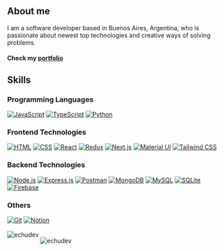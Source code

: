 <h2>About me</h2>
I am a software developer based in Buenos Aires, Argentina, who is passionate about newest top technologies and creative ways of solving problems.
<h4>Check my <a href="https://echudev.vercel.app/" target="_blank">portfolio</a><h4/>


<h2>Skills</h2>
<h3>Programming Languages</h3>
<a href="#"><img alt="JavaScript" src="https://img.shields.io/badge/JavaScript-F7DF1E.svg?logo=javascript&logoColor=black"></a>
<a href="#"><img alt="TypeScript" src="https://img.shields.io/badge/TypeScript-007ACC.svg?logo=typescript&logoColor=white"></a>
<a href="#"><img alt="Python" src="https://img.shields.io/badge/Python-275378?logo=python&logoColor=%234785b7"></a>
<h3>Frontend Technologies</h3>
<a href="#"><img alt="HTML" src="https://img.shields.io/badge/HTML-E34F26.svg?logo=html5&logoColor=white"></a>
<a href="#"><img alt="CSS" src="https://img.shields.io/badge/CSS-1572B6.svg?logo=css3&logoColor=white"></a>
<a href="#"><img alt="React" src="https://img.shields.io/badge/React-20232a.svg?logo=react&logoColor=%2361DAFB"></a>
<a href="#"><img alt="Redux" src="https://img.shields.io/badge/Redux-593d88.svg?logo=redux&logoColor=white"></a>
<a href="#"><img alt="Next.js" src="https://img.shields.io/badge/Next.js-000000?logo=nextdotjs&logoColor=white"></a>
<a href="#"><img alt="Material UI" src="https://img.shields.io/badge/Material ui-0081CB.svg?logo=material-ui&logoColor=white"></a>
<a href="#"><img alt="Tailwind CSS" src="https://img.shields.io/badge/tailwindcss-38B2AC.svg?logo=tailwind-css&logoColor=white"></a>
<h3>Backend Technologies</h3>
<a href="#"><img alt="Node.js" src="https://img.shields.io/badge/Node.js-43853D.svg?logo=node.js&logoColor=white"></a>
<a href="#"><img alt="Express.js" src="https://img.shields.io/badge/Express.js-404d59.svg?logo=express&logoColor=white"></a>
<a href="#"><img alt="Postman" src="https://img.shields.io/badge/Postman-FF6C37?logo=postman&logoColor=white"></a>
<a href="#"><img alt="MongoDB" src ="https://img.shields.io/badge/MongoDB-4ea94b.svg?logo=mongodb&logoColor=white"></a>
<a href="#"><img alt="MySQL" src="https://img.shields.io/badge/MySQL-00f.svg?logo=mysql&logoColor=white"></a>
<a href="#"><img alt="SQLite" src="https://img.shields.io/badge/SQLite-%23003B57?logo=sqlite&logoColor=white"></a>
<a href="#"><img alt="Firebase" src="https://img.shields.io/badge/Firebase-orange?logo=firebase&logoColor=%23FFCA28"></a>
<h3>Others</h3>
<a href="#"><img alt="Git" src="https://img.shields.io/badge/Git-F05033.svg?logo=git&logoColor=white"></a>
<a href="#"><img alt="Notion" src="https://img.shields.io/badge/Notion-010101.svg?logo=notion&logoColor=white"></a>
<br/>
<br/>
<span><img align="left" src="https://github-readme-stats.vercel.app/api/top-langs?username=echudev&show_icons=true&theme=gruvbox&locale=en&layout=compact" alt="echudev" /></span>

<span><img align="center" src="https://github-readme-stats.vercel.app/api?username=echudev&show_icons=true&theme=gruvbox&locale=en" alt="echudev" /></span>

